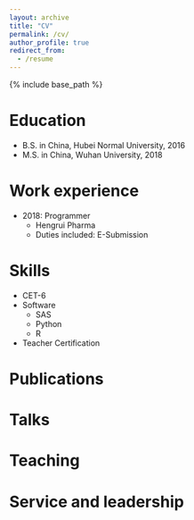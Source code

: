 ```yaml
---
layout: archive
title: "CV"
permalink: /cv/
author_profile: true
redirect_from:
  - /resume
---
```


{% include base_path %}

Education
======
* B.S. in China, Hubei Normal University, 2016
* M.S. in China, Wuhan University, 2018

Work experience
======
* 2018: Programmer
  * Hengrui Pharma
  * Duties included: E-Submission

  
Skills
======
* CET-6
* Software
  * SAS
  * Python
  * R
* Teacher Certification

Publications
======

  
Talks
======

  
Teaching
======

  
Service and leadership
======

